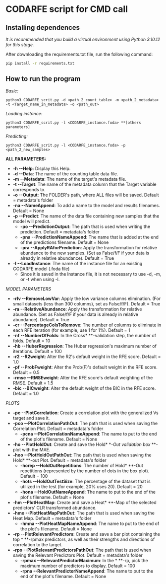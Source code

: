 # CODARFE script for CMD call

## Installing dependences
*It is recommended that you build a virtual environment using Python 3.10.12 for this stage.*  

After downloading the requirements.txt file, run the following command:
```sh
pip install -r requirements.txt
```

## How to run the program

*Basic:*
```
python3 CODARFE_scrit.py -d <path_2_count_table> -m <path_2_metadata> -t <Target_name_in_metadata> -o <path_out>
```

*Loading instance:*
```shell
python3 CODARFE_scrit.py -l <CODARFE_instance.foda> **[others parameters]
```

*Predicting:*
```shell
python3 CODARFE_scrit.py -l <CODARFE_instance.foda> -p <path_2_new_samples>
```

**ALL PARAMETERS:**
* **-h --Help**: Display this Help.
* **-d --Data**: The name of the counting table data file.
* **-m --Metadata**: The name of the target\'s metadata file.
* **-t --Target**: The name of the metadata column that the Target variable corresponds to.
* **-o --Output**: The FOLDER\'s path, where ALL files will be saved. Default = metadata\'s folder
* **-na --NameAppend**: To add a name to the model and results filenames. Default = None
* **-p --Predict**: The name of the data file containing new samples that the model will predict.
  * **-po --PredictionOutput**: The path that is used when writing the prediction. Default = metadata\'s folder
  * **-pna --PredictionNameAppend**: The name that is added at the end of the predictions filename. Default = None
  * **-pra --ApplyRAforPrediction**: Apply the transformation for relative abundance to the new samples. (Set as False/f/F if your data is already in relative abundance). Default = True
* **-l --LoadInstance**: The name of the instance file for an existing CODARFE model (.foda file)
  * Since it is saved in the Instance file, it is not necessary to use -d, -m, or -t when using -l.

*MODEL PARAMETERS*  

* **-rlv --RemoveLowVar**: Apply the low variance columns elimination. (For small datasets (less than 300 columns), set as False/f/F). Default = True
* **-ra --RelativeAbundance**: Apply the transformation for relative abundance. (Set as False/f/F if your data is already in relative abundance). Default = True
* **-cr --PercentageColsToRemove**: The number of columns to eliminate in each RFE iteration (for example, use 1 for 1%). Default = 1
* **-nf --NumberOfFolds**: In the Cross* **-validation step, the number of folds. Default = 10
* **-hb --HuberRegression**: The Huber regression\'s maximum number of iterations. Default = 100
* **-r2 --R2weight**: Alter the R2\'s default weight in the RFE score. Default = 1.0
* **-pf --ProbFweight**: Alter the Prob(F)\'s default weight in the RFE score. Default = 0.5
* **-rmse --RMSEweight**: Alter the RFE score\'s default weighting of the RMSE. Default = 1.5
* **-bic --BICweight**: Alter the default weight of the BIC in the RFE score. Default = 1.0

*PLOTS*  

* **-pc --PlotCorrelation**: Create a correlation plot with the generalized Vs target and save it.
* **-pco --PlotCorrelationPathOut**: The path that is used when saving the Correlation Plot. Default = metadata\'s folder
  * **-pcna --PlotCorrelationNameAppend**: The name to put to the end of the plot\'s filename. Default = None
* **-ho --PlotHoldOut**: Create and save the Hold* **-Out validation box* **-plot with the MAE.
* **-hoo --PlotHoldOutPathOut**: The path that is used when saving the Hold* **-out Plot. Default = metadata\'s folder
  * **-horep --HoldOutRepetitions**: The number of Hold* **-Out repetitions (represented by the number of dots in the box plot). Default = 100
  * **-hots --HoldOutTestSize**: The percentage of the dataset that is utilized in the test (for example, 20% uses 20). Default = 20
  * **-hona --HoldOutNameAppend**: The name to put to the end of the plot\'s filename. Default = None
* **-hm --PlotHeatMap**: Create and save a Heat* **-Map of the selected predictors\' CLR transformed abundance.
* **-hmo --PlotHeatMapPathOut**: The path that is used when saving the Heat Map. Default = metadata\'s folder
  * **-hmna --PlotHeatMapNameAppend**: The name to put to the end of the plot\'s filename. Default = None
* **-rp --PlotRelevantPredictors**: Create and save a bar plot containing the top * **-rpmax predictors, as well as their strengths and directions of correlation to the target.
* **-rpo --PlotRelevantPredictorsPathOut**: The path that is used when saving the Relevant Predictors Plot. Default = metadata\'s folder
  * **-rpmax --RelevantPredictorMaximum**: In the * **-rp, pick the maximum number of predictors to display. Default = 100
  * **-rpna --RelevantPredictorNameAppend**: The name to put to the end of the plot\'s filename. Default = None
